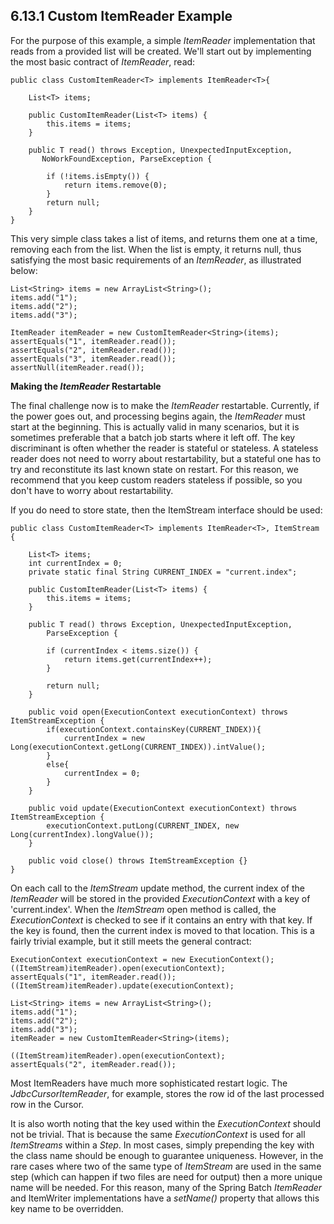 ## 6.13.1 Custom ItemReader Example ##

For the purpose of this example, a simple *ItemReader* implementation that reads from a provided list will be created. We'll start out by implementing the most basic contract of *ItemReader*, read:

	public class CustomItemReader<T> implements ItemReader<T>{
	
	    List<T> items;
	
	    public CustomItemReader(List<T> items) {
	        this.items = items;
	    }
	
	    public T read() throws Exception, UnexpectedInputException,
	       NoWorkFoundException, ParseException {
	
	        if (!items.isEmpty()) {
	            return items.remove(0);
	        }
	        return null;
	    }
	}

This very simple class takes a list of items, and returns them one at a time, removing each from the list. When the list is empty, it returns null, thus satisfying the most basic requirements of an *ItemReader*, as illustrated below:

	List<String> items = new ArrayList<String>();
	items.add("1");
	items.add("2");
	items.add("3");
	
	ItemReader itemReader = new CustomItemReader<String>(items);
	assertEquals("1", itemReader.read());
	assertEquals("2", itemReader.read());
	assertEquals("3", itemReader.read());
	assertNull(itemReader.read());


**Making the *ItemReader* Restartable**

The final challenge now is to make the *ItemReader* restartable. Currently, if the power goes out, and processing begins again, the *ItemReader* must start at the beginning. This is actually valid in many scenarios, but it is sometimes preferable that a batch job starts where it left off. The key discriminant is often whether the reader is stateful or stateless. A stateless reader does not need to worry about restartability, but a stateful one has to try and reconstitute its last known state on restart. For this reason, we recommend that you keep custom readers stateless if possible, so you don't have to worry about restartability.

If you do need to store state, then the ItemStream interface should be used:

	public class CustomItemReader<T> implements ItemReader<T>, ItemStream {
	
	    List<T> items;
	    int currentIndex = 0;
	    private static final String CURRENT_INDEX = "current.index";
	
	    public CustomItemReader(List<T> items) {
	        this.items = items;
	    }
	
	    public T read() throws Exception, UnexpectedInputException,
	        ParseException {
	
	        if (currentIndex < items.size()) {
	            return items.get(currentIndex++);
	        }
	
	        return null;
	    }
	
	    public void open(ExecutionContext executionContext) throws ItemStreamException {
	        if(executionContext.containsKey(CURRENT_INDEX)){
	            currentIndex = new Long(executionContext.getLong(CURRENT_INDEX)).intValue();
	        }
	        else{
	            currentIndex = 0;
	        }
	    }
	
	    public void update(ExecutionContext executionContext) throws ItemStreamException {
	        executionContext.putLong(CURRENT_INDEX, new Long(currentIndex).longValue());
	    }
	
	    public void close() throws ItemStreamException {}
	}

On each call to the *ItemStream* update method, the current index of the *ItemReader* will be stored in the provided *ExecutionContext* with a key of 'current.index'. When the *ItemStream* open method is called, the *ExecutionContext* is checked to see if it contains an entry with that key. If the key is found, then the current index is moved to that location. This is a fairly trivial example, but it still meets the general contract:

	ExecutionContext executionContext = new ExecutionContext();
	((ItemStream)itemReader).open(executionContext);
	assertEquals("1", itemReader.read());
	((ItemStream)itemReader).update(executionContext);
	
	List<String> items = new ArrayList<String>();
	items.add("1");
	items.add("2");
	items.add("3");
	itemReader = new CustomItemReader<String>(items);
	
	((ItemStream)itemReader).open(executionContext);
	assertEquals("2", itemReader.read());


Most ItemReaders have much more sophisticated restart logic. The *JdbcCursorItemReader*, for example, stores the row id of the last processed row in the Cursor.

It is also worth noting that the key used within the *ExecutionContext* should not be trivial. That is because the same *ExecutionContext* is used for all *ItemStreams* within a *Step*. In most cases, simply prepending the key with the class name should be enough to guarantee uniqueness. However, in the rare cases where two of the same type of *ItemStream* are used in the same step (which can happen if two files are need for output) then a more unique name will be needed. For this reason, many of the Spring Batch *ItemReader* and ItemWriter implementations have a *setName()* property that allows this key name to be overridden.

